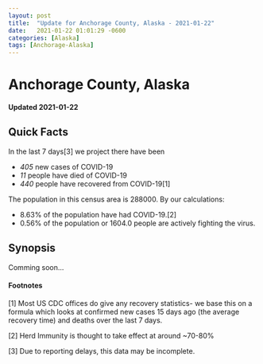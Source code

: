 ```yaml
---
layout: post
title:  "Update for Anchorage County, Alaska - 2021-01-22"
date:   2021-01-22 01:01:29 -0600
categories: [Alaska]
tags: [Anchorage-Alaska]
---
```


# Anchorage County, Alaska
#### Updated 2021-01-22

## Quick Facts

In the last 7 days[3] we project there have been
- *405* new cases of COVID-19
- *11* people have died of COVID-19
- *440* people have recovered from COVID-19[1]

The population in this census area is 288000. By our calculations:
- 8.63% of the population have had COVID-19.[2]
- 0.56% of the population or 1604.0 people are actively fighting the virus.

## Synopsis

Comming soon...


#### Footnotes

[1] Most US CDC offices do give any recovery statistics- we base this on a formula which looks at confirmed new cases
15 days ago (the average recovery time) and deaths over the last 7 days.

[2] Herd Immunity is thought to take effect at around ~70-80%

[3] Due to reporting delays, this data may be incomplete.
 
    